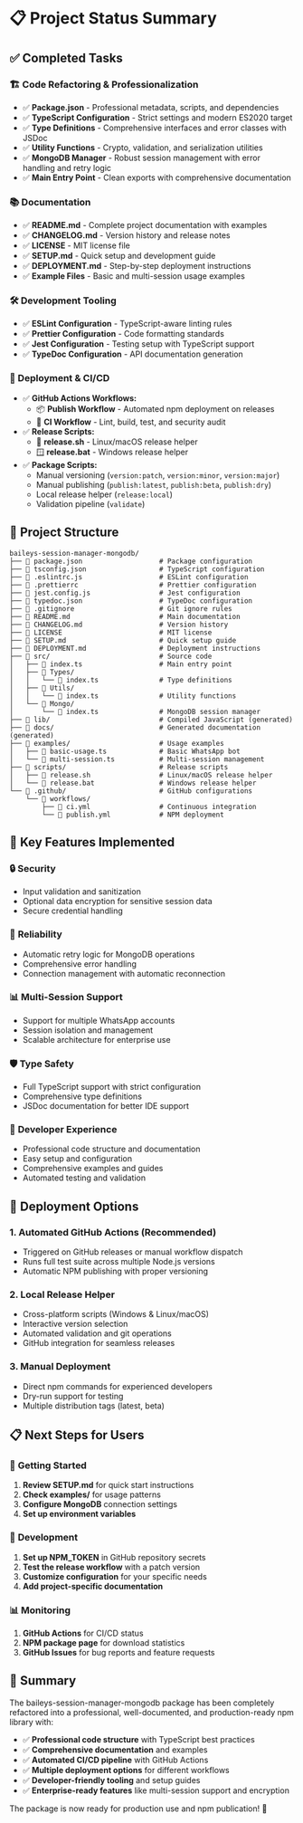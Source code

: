 # 📋 Project Status Summary

## ✅ Completed Tasks

### 🏗️ Code Refactoring & Professionalization
- ✅ **Package.json** - Professional metadata, scripts, and dependencies
- ✅ **TypeScript Configuration** - Strict settings and modern ES2020 target
- ✅ **Type Definitions** - Comprehensive interfaces and error classes with JSDoc
- ✅ **Utility Functions** - Crypto, validation, and serialization utilities
- ✅ **MongoDB Manager** - Robust session management with error handling and retry logic
- ✅ **Main Entry Point** - Clean exports with comprehensive documentation

### 📚 Documentation
- ✅ **README.md** - Complete project documentation with examples
- ✅ **CHANGELOG.md** - Version history and release notes
- ✅ **LICENSE** - MIT license file
- ✅ **SETUP.md** - Quick setup and development guide
- ✅ **DEPLOYMENT.md** - Step-by-step deployment instructions
- ✅ **Example Files** - Basic and multi-session usage examples

### 🛠️ Development Tooling
- ✅ **ESLint Configuration** - TypeScript-aware linting rules
- ✅ **Prettier Configuration** - Code formatting standards
- ✅ **Jest Configuration** - Testing setup with TypeScript support
- ✅ **TypeDoc Configuration** - API documentation generation

### 🚀 Deployment & CI/CD
- ✅ **GitHub Actions Workflows:**
  - 📦 **Publish Workflow** - Automated npm deployment on releases
  - 🔄 **CI Workflow** - Lint, build, test, and security audit
- ✅ **Release Scripts:**
  - 🐧 **release.sh** - Linux/macOS release helper
  - 🪟 **release.bat** - Windows release helper
- ✅ **Package Scripts:**
  - Manual versioning (`version:patch`, `version:minor`, `version:major`)
  - Manual publishing (`publish:latest`, `publish:beta`, `publish:dry`)
  - Local release helper (`release:local`)
  - Validation pipeline (`validate`)

## 📁 Project Structure

```
baileys-session-manager-mongodb/
├── 📄 package.json                   # Package configuration
├── 📄 tsconfig.json                  # TypeScript configuration
├── 📄 .eslintrc.js                   # ESLint configuration
├── 📄 .prettierrc                    # Prettier configuration
├── 📄 jest.config.js                 # Jest configuration
├── 📄 typedoc.json                   # TypeDoc configuration
├── 📄 .gitignore                     # Git ignore rules
├── 📄 README.md                      # Main documentation
├── 📄 CHANGELOG.md                   # Version history
├── 📄 LICENSE                        # MIT license
├── 📄 SETUP.md                       # Quick setup guide
├── 📄 DEPLOYMENT.md                  # Deployment instructions
├── 📂 src/                           # Source code
│   ├── 📄 index.ts                   # Main entry point
│   ├── 📂 Types/
│   │   └── 📄 index.ts               # Type definitions
│   ├── 📂 Utils/
│   │   └── 📄 index.ts               # Utility functions
│   └── 📂 Mongo/
│       └── 📄 index.ts               # MongoDB session manager
├── 📂 lib/                           # Compiled JavaScript (generated)
├── 📂 docs/                          # Generated documentation (generated)
├── 📂 examples/                      # Usage examples
│   ├── 📄 basic-usage.ts             # Basic WhatsApp bot
│   └── 📄 multi-session.ts           # Multi-session management
├── 📂 scripts/                       # Release scripts
│   ├── 📄 release.sh                 # Linux/macOS release helper
│   └── 📄 release.bat                # Windows release helper
└── 📂 .github/                       # GitHub configurations
    └── 📂 workflows/
        ├── 📄 ci.yml                 # Continuous integration
        └── 📄 publish.yml            # NPM deployment
```

## 🎯 Key Features Implemented

### 🔒 **Security**
- Input validation and sanitization
- Optional data encryption for sensitive session data
- Secure credential handling

### 🔄 **Reliability**
- Automatic retry logic for MongoDB operations
- Comprehensive error handling
- Connection management with automatic reconnection

### 📊 **Multi-Session Support**
- Support for multiple WhatsApp accounts
- Session isolation and management
- Scalable architecture for enterprise use

### 🛡️ **Type Safety**
- Full TypeScript support with strict configuration
- Comprehensive type definitions
- JSDoc documentation for better IDE support

### 🔧 **Developer Experience**
- Professional code structure and documentation
- Easy setup and configuration
- Comprehensive examples and guides
- Automated testing and validation

## 🚀 Deployment Options

### 1. **Automated GitHub Actions** (Recommended)
- Triggered on GitHub releases or manual workflow dispatch
- Runs full test suite across multiple Node.js versions
- Automatic NPM publishing with proper versioning

### 2. **Local Release Helper**
- Cross-platform scripts (Windows & Linux/macOS)
- Interactive version selection
- Automated validation and git operations
- GitHub integration for seamless releases

### 3. **Manual Deployment**
- Direct npm commands for experienced developers
- Dry-run support for testing
- Multiple distribution tags (latest, beta)

## 📋 Next Steps for Users

### 🏁 **Getting Started**
1. **Review SETUP.md** for quick start instructions
2. **Check examples/** for usage patterns
3. **Configure MongoDB** connection settings
4. **Set up environment variables**

### 🔧 **Development**
1. **Set up NPM_TOKEN** in GitHub repository secrets
2. **Test the release workflow** with a patch version
3. **Customize configuration** for your specific needs
4. **Add project-specific documentation**

### 📊 **Monitoring**
1. **GitHub Actions** for CI/CD status
2. **NPM package page** for download statistics
3. **GitHub Issues** for bug reports and feature requests

## 🎉 Summary

The baileys-session-manager-mongodb package has been completely refactored into a professional, well-documented, and production-ready npm library with:

- ✅ **Professional code structure** with TypeScript best practices
- ✅ **Comprehensive documentation** and examples
- ✅ **Automated CI/CD pipeline** with GitHub Actions
- ✅ **Multiple deployment options** for different workflows
- ✅ **Developer-friendly tooling** and setup guides
- ✅ **Enterprise-ready features** like multi-session support and encryption

The package is now ready for production use and npm publication! 🚀